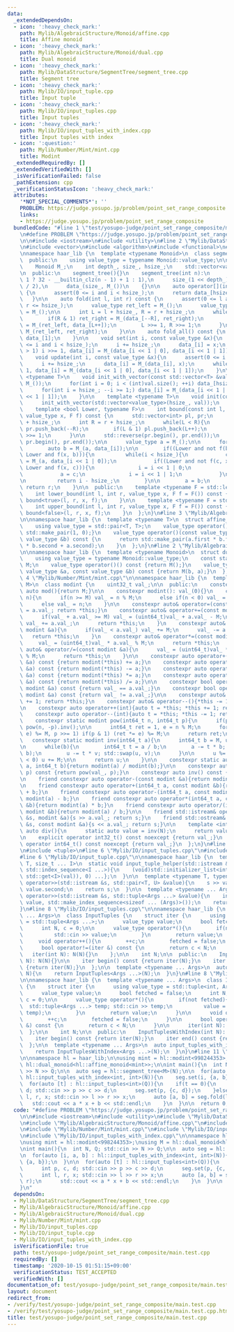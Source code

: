 ```yaml
---
data:
  _extendedDependsOn:
  - icon: ':heavy_check_mark:'
    path: Mylib/AlgebraicStructure/Monoid/affine.cpp
    title: Affine monoid
  - icon: ':heavy_check_mark:'
    path: Mylib/AlgebraicStructure/Monoid/dual.cpp
    title: Dual monoid
  - icon: ':heavy_check_mark:'
    path: Mylib/DataStructure/SegmentTree/segment_tree.cpp
    title: Segment tree
  - icon: ':heavy_check_mark:'
    path: Mylib/IO/input_tuple.cpp
    title: Input tuple
  - icon: ':heavy_check_mark:'
    path: Mylib/IO/input_tuples.cpp
    title: Input tuples
  - icon: ':heavy_check_mark:'
    path: Mylib/IO/input_tuples_with_index.cpp
    title: Input tuples with index
  - icon: ':question:'
    path: Mylib/Number/Mint/mint.cpp
    title: Modint
  _extendedRequiredBy: []
  _extendedVerifiedWith: []
  _isVerificationFailed: false
  _pathExtension: cpp
  _verificationStatusIcon: ':heavy_check_mark:'
  attributes:
    '*NOT_SPECIAL_COMMENTS*': ''
    PROBLEM: https://judge.yosupo.jp/problem/point_set_range_composite
    links:
    - https://judge.yosupo.jp/problem/point_set_range_composite
  bundledCode: "#line 1 \"test/yosupo-judge/point_set_range_composite/main.test.cpp\"\
    \n#define PROBLEM \"https://judge.yosupo.jp/problem/point_set_range_composite\"\
    \n\n#include <iostream>\n#include <utility>\n#line 2 \"Mylib/DataStructure/SegmentTree/segment_tree.cpp\"\
    \n#include <vector>\n#include <algorithm>\n#include <functional>\n#include <cassert>\n\
    \nnamespace haar_lib {\n  template <typename Monoid>\n  class segment_tree {\n\
    \  public:\n    using value_type = typename Monoid::value_type;\n\n  private:\n\
    \    Monoid M_;\n    int depth_, size_, hsize_;\n    std::vector<value_type> data_;\n\
    \n  public:\n    segment_tree(){}\n    segment_tree(int n):\n      depth_(n >\
    \ 1 ? 32 - __builtin_clz(n - 1) + 1 : 1),\n      size_(1 << depth_), hsize_(size_\
    \ / 2),\n      data_(size_, M_())\n    {}\n\n    auto operator[](int i) const\
    \ {\n      assert(0 <= i and i < hsize_);\n      return data_[hsize_ + i];\n \
    \   }\n\n    auto fold(int l, int r) const {\n      assert(0 <= l and l <= r and\
    \ r <= hsize_);\n      value_type ret_left = M_();\n      value_type ret_right\
    \ = M_();\n\n      int L = l + hsize_, R = r + hsize_;\n      while(L < R){\n\
    \        if(R & 1) ret_right = M_(data_[--R], ret_right);\n        if(L & 1) ret_left\
    \ = M_(ret_left, data_[L++]);\n        L >>= 1, R >>= 1;\n      }\n\n      return\
    \ M_(ret_left, ret_right);\n    }\n\n    auto fold_all() const {\n      return\
    \ data_[1];\n    }\n\n    void set(int i, const value_type &x){\n      assert(0\
    \ <= i and i < hsize_);\n      i += hsize_;\n      data_[i] = x;\n      while(i\
    \ > 1) i >>= 1, data_[i] = M_(data_[i << 1 | 0], data_[i << 1 | 1]);\n    }\n\n\
    \    void update(int i, const value_type &x){\n      assert(0 <= i and i < hsize_);\n\
    \      i += hsize_;\n      data_[i] = M_(data_[i], x);\n      while(i > 1) i >>=\
    \ 1, data_[i] = M_(data_[i << 1 | 0], data_[i << 1 | 1]);\n    }\n\n    template\
    \ <typename T>\n    void init_with_vector(const std::vector<T> &val){\n      data_.assign(size_,\
    \ M_());\n      for(int i = 0; i < (int)val.size(); ++i) data_[hsize_ + i] = val[i];\n\
    \      for(int i = hsize_; --i >= 1;) data_[i] = M_(data_[i << 1 | 0], data_[i\
    \ << 1 | 1]);\n    }\n\n    template <typename T>\n    void init(const T &val){\n\
    \      init_with_vector(std::vector<value_type>(hsize_, val));\n    }\n\n  private:\n\
    \    template <bool Lower, typename F>\n    int bound(const int l, const int r,\
    \ value_type x, F f) const {\n      std::vector<int> pl, pr;\n      int L = l\
    \ + hsize_;\n      int R = r + hsize_;\n      while(L < R){\n        if(R & 1)\
    \ pr.push_back(--R);\n        if(L & 1) pl.push_back(L++);\n        L >>= 1, R\
    \ >>= 1;\n      }\n\n      std::reverse(pr.begin(), pr.end());\n      pl.insert(pl.end(),\
    \ pr.begin(), pr.end());\n\n      value_type a = M_();\n\n      for(int i : pl){\n\
    \        auto b = M_(a, data_[i]);\n\n        if((Lower and not f(b, x)) or (not\
    \ Lower and f(x, b))){\n          while(i < hsize_){\n            const auto c\
    \ = M_(a, data_[i << 1 | 0]);\n            if((Lower and not f(c, x)) or (not\
    \ Lower and f(x, c))){\n              i = i << 1 | 0;\n            }else{\n  \
    \            a = c;\n              i = i << 1 | 1;\n            }\n          }\n\
    \n          return i - hsize_;\n        }\n\n        a = b;\n      }\n\n     \
    \ return r;\n    }\n\n  public:\n    template <typename F = std::less<value_type>>\n\
    \    int lower_bound(int l, int r, value_type x, F f = F()) const {\n      return\
    \ bound<true>(l, r, x, f);\n    }\n\n    template <typename F = std::less<value_type>>\n\
    \    int upper_bound(int l, int r, value_type x, F f = F()) const {\n      return\
    \ bound<false>(l, r, x, f);\n    }\n  };\n}\n#line 3 \"Mylib/AlgebraicStructure/Monoid/affine.cpp\"\
    \n\nnamespace haar_lib {\n  template <typename T>\n  struct affine_monoid {\n\
    \    using value_type = std::pair<T, T>;\n    value_type operator()() const {return\
    \ std::make_pair(1, 0);}\n    value_type operator()(const value_type &a, const\
    \ value_type &b) const {\n      return std::make_pair(a.first * b.first, a.first\
    \ * b.second + a.second);\n    }\n  };\n}\n#line 2 \"Mylib/AlgebraicStructure/Monoid/dual.cpp\"\
    \n\nnamespace haar_lib {\n  template <typename Monoid>\n  struct dual_monoid {\n\
    \    using value_type = typename Monoid::value_type;\n    const static Monoid\
    \ M;\n    value_type operator()() const {return M();}\n    value_type operator()(const\
    \ value_type &a, const value_type &b) const {return M(b, a);}\n  };\n}\n#line\
    \ 4 \"Mylib/Number/Mint/mint.cpp\"\n\nnamespace haar_lib {\n  template <int32_t\
    \ M>\n  class modint {\n    uint32_t val_;\n\n  public:\n    constexpr static\
    \ auto mod(){return M;}\n\n    constexpr modint(): val_(0){}\n    constexpr modint(int64_t\
    \ n){\n      if(n >= M) val_ = n % M;\n      else if(n < 0) val_ = n % M + M;\n\
    \      else val_ = n;\n    }\n\n    constexpr auto& operator=(const modint &a){val_\
    \ = a.val_; return *this;}\n    constexpr auto& operator+=(const modint &a){\n\
    \      if(val_ + a.val_ >= M) val_ = (uint64_t)val_ + a.val_ - M;\n      else\
    \ val_ += a.val_;\n      return *this;\n    }\n    constexpr auto& operator-=(const\
    \ modint &a){\n      if(val_ < a.val_) val_ += M;\n      val_ -= a.val_;\n   \
    \   return *this;\n    }\n    constexpr auto& operator*=(const modint &a){\n \
    \     val_ = (uint64_t)val_ * a.val_ % M;\n      return *this;\n    }\n    constexpr\
    \ auto& operator/=(const modint &a){\n      val_ = (uint64_t)val_ * a.inv().val_\
    \ % M;\n      return *this;\n    }\n\n    constexpr auto operator+(const modint\
    \ &a) const {return modint(*this) += a;}\n    constexpr auto operator-(const modint\
    \ &a) const {return modint(*this) -= a;}\n    constexpr auto operator*(const modint\
    \ &a) const {return modint(*this) *= a;}\n    constexpr auto operator/(const modint\
    \ &a) const {return modint(*this) /= a;}\n\n    constexpr bool operator==(const\
    \ modint &a) const {return val_ == a.val_;}\n    constexpr bool operator!=(const\
    \ modint &a) const {return val_ != a.val_;}\n\n    constexpr auto& operator++(){*this\
    \ += 1; return *this;}\n    constexpr auto& operator--(){*this -= 1; return *this;}\n\
    \n    constexpr auto operator++(int){auto t = *this; *this += 1; return t;}\n\
    \    constexpr auto operator--(int){auto t = *this; *this -= 1; return t;}\n\n\
    \    constexpr static modint pow(int64_t n, int64_t p){\n      if(p < 0) return\
    \ pow(n, -p).inv();\n\n      int64_t ret = 1, e = n % M;\n      for(; p; (e *=\
    \ e) %= M, p >>= 1) if(p & 1) (ret *= e) %= M;\n      return ret;\n    }\n\n \
    \   constexpr static modint inv(int64_t a){\n      int64_t b = M, u = 1, v = 0;\n\
    \n      while(b){\n        int64_t t = a / b;\n        a -= t * b; std::swap(a,\
    \ b);\n        u -= t * v; std::swap(u, v);\n      }\n\n      u %= M;\n      if(u\
    \ < 0) u += M;\n\n      return u;\n    }\n\n    constexpr static auto frac(int64_t\
    \ a, int64_t b){return modint(a) / modint(b);}\n\n    constexpr auto pow(int64_t\
    \ p) const {return pow(val_, p);}\n    constexpr auto inv() const {return inv(val_);}\n\
    \n    friend constexpr auto operator-(const modint &a){return modint(M - a.val_);}\n\
    \n    friend constexpr auto operator+(int64_t a, const modint &b){return modint(a)\
    \ + b;}\n    friend constexpr auto operator-(int64_t a, const modint &b){return\
    \ modint(a) - b;}\n    friend constexpr auto operator*(int64_t a, const modint\
    \ &b){return modint(a) * b;}\n    friend constexpr auto operator/(int64_t a, const\
    \ modint &b){return modint(a) / b;}\n\n    friend std::istream& operator>>(std::istream\
    \ &s, modint &a){s >> a.val_; return s;}\n    friend std::ostream& operator<<(std::ostream\
    \ &s, const modint &a){s << a.val_; return s;}\n\n    template <int N>\n    static\
    \ auto div(){\n      static auto value = inv(N);\n      return value;\n    }\n\
    \n    explicit operator int32_t() const noexcept {return val_;}\n    explicit\
    \ operator int64_t() const noexcept {return val_;}\n  };\n}\n#line 4 \"Mylib/IO/input_tuples.cpp\"\
    \n#include <tuple>\n#line 6 \"Mylib/IO/input_tuples.cpp\"\n#include <initializer_list>\n\
    #line 6 \"Mylib/IO/input_tuple.cpp\"\n\nnamespace haar_lib {\n  template <typename\
    \ T, size_t ... I>\n  static void input_tuple_helper(std::istream &s, T &val,\
    \ std::index_sequence<I ...>){\n    (void)std::initializer_list<int>{(void(s >>\
    \ std::get<I>(val)), 0) ...};\n  }\n\n  template <typename T, typename U>\n  std::istream&\
    \ operator>>(std::istream &s, std::pair<T, U> &value){\n    s >> value.first >>\
    \ value.second;\n    return s;\n  }\n\n  template <typename ... Args>\n  std::istream&\
    \ operator>>(std::istream &s, std::tuple<Args ...> &value){\n    input_tuple_helper(s,\
    \ value, std::make_index_sequence<sizeof ... (Args)>());\n    return s;\n  }\n\
    }\n#line 8 \"Mylib/IO/input_tuples.cpp\"\n\nnamespace haar_lib {\n  template <typename\
    \ ... Args>\n  class InputTuples {\n    struct iter {\n      using value_type\
    \ = std::tuple<Args ...>;\n      value_type value;\n      bool fetched = false;\n\
    \      int N, c = 0;\n\n      value_type operator*(){\n        if(not fetched){\n\
    \          std::cin >> value;\n        }\n        return value;\n      }\n\n \
    \     void operator++(){\n        ++c;\n        fetched = false;\n      }\n\n\
    \      bool operator!=(iter &) const {\n        return c < N;\n      }\n\n   \
    \   iter(int N): N(N){}\n    };\n\n    int N;\n\n  public:\n    InputTuples(int\
    \ N): N(N){}\n\n    iter begin() const {return iter(N);}\n    iter end() const\
    \ {return iter(N);}\n  };\n\n  template <typename ... Args>\n  auto input_tuples(int\
    \ N){\n    return InputTuples<Args ...>(N);\n  }\n}\n#line 8 \"Mylib/IO/input_tuples_with_index.cpp\"\
    \n\nnamespace haar_lib {\n  template <typename ... Args>\n  class InputTuplesWithIndex\
    \ {\n    struct iter {\n      using value_type = std::tuple<int, Args ...>;\n\
    \      value_type value;\n      bool fetched = false;\n      int N;\n      int\
    \ c = 0;\n\n      value_type operator*(){\n        if(not fetched){\n        \
    \  std::tuple<Args ...> temp; std::cin >> temp;\n          value = std::tuple_cat(std::make_tuple(c),\
    \ temp);\n        }\n        return value;\n      }\n\n      void operator++(){\n\
    \        ++c;\n        fetched = false;\n      }\n\n      bool operator!=(iter\
    \ &) const {\n        return c < N;\n      }\n\n      iter(int N): N(N){}\n  \
    \  };\n\n    int N;\n\n  public:\n    InputTuplesWithIndex(int N): N(N){}\n\n\
    \    iter begin() const {return iter(N);}\n    iter end() const {return iter(N);}\n\
    \  };\n\n  template <typename ... Args>\n  auto input_tuples_with_index(int N){\n\
    \    return InputTuplesWithIndex<Args ...>(N);\n  }\n}\n#line 11 \"test/yosupo-judge/point_set_range_composite/main.test.cpp\"\
    \n\nnamespace hl = haar_lib;\n\nusing mint = hl::modint<998244353>;\nusing M =\
    \ hl::dual_monoid<hl::affine_monoid<mint>>;\n\nint main(){\n  int N, Q; std::cin\
    \ >> N >> Q;\n\n  auto seg = hl::segment_tree<M>(N);\n\n  for(auto [i, a, b] :\
    \ hl::input_tuples_with_index<int, int>(N)){\n    seg.set(i, {a, b});\n  }\n\n\
    \  for(auto [t] : hl::input_tuples<int>(Q)){\n    if(t == 0){\n      int p, c,\
    \ d; std::cin >> p >> c >> d;\n      seg.set(p, {c, d});\n    }else{\n      int\
    \ l, r, x; std::cin >> l >> r >> x;\n      auto [a, b] = seg.fold(l, r);\n   \
    \   std::cout << a * x + b << std::endl;\n    }\n  }\n\n  return 0;\n}\n"
  code: "#define PROBLEM \"https://judge.yosupo.jp/problem/point_set_range_composite\"\
    \n\n#include <iostream>\n#include <utility>\n#include \"Mylib/DataStructure/SegmentTree/segment_tree.cpp\"\
    \n#include \"Mylib/AlgebraicStructure/Monoid/affine.cpp\"\n#include \"Mylib/AlgebraicStructure/Monoid/dual.cpp\"\
    \n#include \"Mylib/Number/Mint/mint.cpp\"\n#include \"Mylib/IO/input_tuples.cpp\"\
    \n#include \"Mylib/IO/input_tuples_with_index.cpp\"\n\nnamespace hl = haar_lib;\n\
    \nusing mint = hl::modint<998244353>;\nusing M = hl::dual_monoid<hl::affine_monoid<mint>>;\n\
    \nint main(){\n  int N, Q; std::cin >> N >> Q;\n\n  auto seg = hl::segment_tree<M>(N);\n\
    \n  for(auto [i, a, b] : hl::input_tuples_with_index<int, int>(N)){\n    seg.set(i,\
    \ {a, b});\n  }\n\n  for(auto [t] : hl::input_tuples<int>(Q)){\n    if(t == 0){\n\
    \      int p, c, d; std::cin >> p >> c >> d;\n      seg.set(p, {c, d});\n    }else{\n\
    \      int l, r, x; std::cin >> l >> r >> x;\n      auto [a, b] = seg.fold(l,\
    \ r);\n      std::cout << a * x + b << std::endl;\n    }\n  }\n\n  return 0;\n\
    }\n"
  dependsOn:
  - Mylib/DataStructure/SegmentTree/segment_tree.cpp
  - Mylib/AlgebraicStructure/Monoid/affine.cpp
  - Mylib/AlgebraicStructure/Monoid/dual.cpp
  - Mylib/Number/Mint/mint.cpp
  - Mylib/IO/input_tuples.cpp
  - Mylib/IO/input_tuple.cpp
  - Mylib/IO/input_tuples_with_index.cpp
  isVerificationFile: true
  path: test/yosupo-judge/point_set_range_composite/main.test.cpp
  requiredBy: []
  timestamp: '2020-10-15 01:51:15+09:00'
  verificationStatus: TEST_ACCEPTED
  verifiedWith: []
documentation_of: test/yosupo-judge/point_set_range_composite/main.test.cpp
layout: document
redirect_from:
- /verify/test/yosupo-judge/point_set_range_composite/main.test.cpp
- /verify/test/yosupo-judge/point_set_range_composite/main.test.cpp.html
title: test/yosupo-judge/point_set_range_composite/main.test.cpp
---
```

